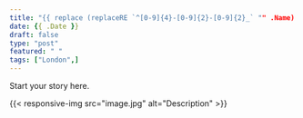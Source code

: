 ```yaml
---
title: "{{ replace (replaceRE `^[0-9]{4}-[0-9]{2}-[0-9]{2}_` "" .Name) "-" " " | title }}"
date: {{ .Date }}
draft: false
type: "post"
featured: " "
tags: ["London",]
---
```


Start your story here.

{{< responsive-img src="image.jpg" alt="Description" >}}
